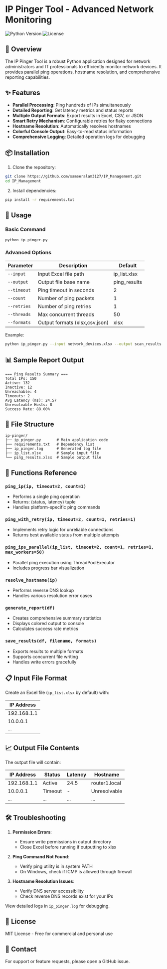 # IP Pinger Tool - Advanced Network Monitoring

![Python Version](https://img.shields.io/badge/python-3.6%2B-blue)
![License](https://img.shields.io/badge/license-MIT-green)

## 📝 Overview

The IP Pinger Tool is a robust Python application designed for network administrators and IT professionals to efficiently monitor network devices. It provides parallel ping operations, hostname resolution, and comprehensive reporting capabilities.

## ✨ Features

- **Parallel Processing**: Ping hundreds of IPs simultaneously
- **Detailed Reporting**: Get latency metrics and status reports
- **Multiple Output Formats**: Export results in Excel, CSV, or JSON
- **Smart Retry Mechanism**: Configurable retries for flaky connections
- **Hostname Resolution**: Automatically resolves hostnames
- **Colorful Console Output**: Easy-to-read status information
- **Comprehensive Logging**: Detailed operation logs for debugging

## 📦 Installation

1. Clone the repository:
```bash
git clone https://github.com/sameeralam3127/IP_Management.git
cd IP_Management
```

2. Install dependencies:
```bash
pip install -r requirements.txt
```

## 🚀 Usage

### Basic Command
```bash
python ip_pinger.py
```

### Advanced Options
| Parameter       | Description                          | Default      |
|-----------------|--------------------------------------|--------------|
| `--input`       | Input Excel file path                | ip_list.xlsx |
| `--output`      | Output file base name                | ping_results |
| `--timeout`     | Ping timeout in seconds              | 2            |
| `--count`       | Number of ping packets               | 1            |
| `--retries`     | Number of ping retries               | 1            |
| `--threads`     | Max concurrent threads               | 50           |
| `--formats`     | Output formats (xlsx,csv,json)       | xlsx         |

Example:
```bash
python ip_pinger.py --input network_devices.xlsx --output scan_results --timeout 3 --count 2 --retries 2 --threads 100 --formats xlsx csv
```

## 📊 Sample Report Output

```
=== Ping Results Summary ===
Total IPs: 150
Active: 132
Inactive: 12
Unreachable: 4
Timeouts: 2
Avg Latency (ms): 24.57
Unresolvable Hosts: 8
Success Rate: 88.00%
```

## 📂 File Structure

```
ip-pinger/
├── ip_pinger.py       # Main application code
├── requirements.txt   # Dependency list
├── ip_pinger.log      # Generated log file
├── ip_list.xlsx       # Sample input file
└── ping_results.xlsx  # Sample output file
```

## 🔧 Functions Reference

### `ping_ip(ip, timeout=2, count=1)`
- Performs a single ping operation
- Returns: (status, latency) tuple
- Handles platform-specific ping commands

### `ping_with_retry(ip, timeout=2, count=1, retries=1)`
- Implements retry logic for unreliable connections
- Returns best available status from multiple attempts

### `ping_ips_parallel(ip_list, timeout=2, count=1, retries=1, max_workers=50)`
- Parallel ping execution using ThreadPoolExecutor
- Includes progress bar visualization

### `resolve_hostname(ip)`
- Performs reverse DNS lookup
- Handles various resolution error cases

### `generate_report(df)`
- Creates comprehensive summary statistics
- Displays colored output to console
- Calculates success rate metrics

### `save_results(df, filename, formats)`
- Exports results to multiple formats
- Supports concurrent file writing
- Handles write errors gracefully

## 📋 Input File Format

Create an Excel file (`ip_list.xlsx` by default) with:

| IP Address  |
|-------------|
| 192.168.1.1 |
| 10.0.0.1    |
| ...         |

## 📈 Output File Contents

The output file will contain:

| IP Address  | Status    | Latency | Hostname        |
|-------------|-----------|---------|-----------------|
| 192.168.1.1 | Active    | 24.5    | router1.local   |
| 10.0.0.1    | Timeout   | -       | Unresolvable    |
| ...         | ...       | ...     | ...             |

## 🛠 Troubleshooting

1. **Permission Errors**:
   - Ensure write permissions in output directory
   - Close Excel before running if outputting to xlsx

2. **Ping Command Not Found**:
   - Verify ping utility is in system PATH
   - On Windows, check if ICMP is allowed through firewall

3. **Hostname Resolution Issues**:
   - Verify DNS server accessibility
   - Check reverse DNS records exist for your IPs

View detailed logs in `ip_pinger.log` for debugging.

## 📜 License

MIT License - Free for commercial and personal use

## 📧 Contact

For support or feature requests, please open a GitHub issue.